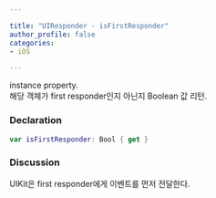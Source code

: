 ```yaml
---

title: "UIResponder - isFirstResponder"
author_profile: false
categories:
- iOS

---
```


instance property.  
해당 객체가 first responder인지 아닌지 Boolean 값 리턴.

### Declaration

``` swift
var isFirstResponder: Bool { get }
```

### Discussion

UIKit은 first responder에게 이벤트를 먼저 전달한다. 
